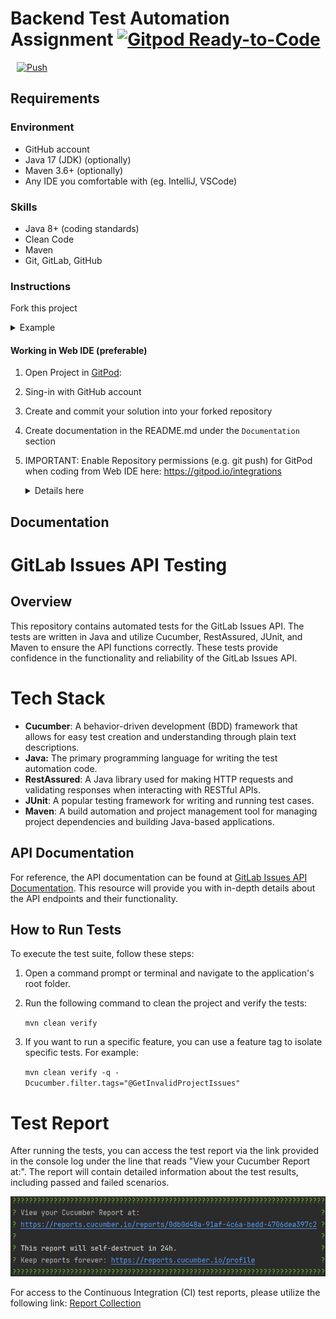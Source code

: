 # Backend Test Automation Assignment [![Gitpod Ready-to-Code](https://img.shields.io/badge/Gitpod-ready--to--code-blue?logo=gitpod)](https://gitpod.io/from-referrer/)

<a href="https://gitpod.io/from-referrer/" style="padding: 10px;">
    <img src="https://gitpod.io/button/open-in-gitpod.svg" width="150" alt="Push">
</a>

## Requirements
### Environment
* GitHub account
* Java 17 (JDK) (optionally)
* Maven 3.6+ (optionally)
* Any IDE you comfortable with (eg. IntelliJ, VSCode)

### Skills
* Java 8+ (coding standards)
* Clean Code
* Maven
* Git, GitLab, GitHub

### Instructions
Fork this project
<details>
<summary>Example</summary>

   ![img.png](doc/img/01_fork_project.png)
</details>

#### Working in Web IDE (preferable)

1. Open Project in [GitPod](https://gitpod.io/from-referrer/):
2. Sing-in with GitHub account
3. Create and commit your solution into your forked repository
4. Create documentation in the README.md under the `Documentation` section
5. IMPORTANT: Enable Repository permissions (e.g. git push) for GitPod when coding from Web IDE here:
   https://gitpod.io/integrations
   <details>
   <summary>Details here</summary>

   Edit permission for GitHub:

   ![img.png](doc/img/02_integration_providers.png)

   ![img.png](doc/img/02_enable_repo_permissions.png)
   </details>

## Documentation

# GitLab Issues API Testing

## Overview

This repository contains automated tests for the GitLab Issues API.
The tests are written in Java and utilize Cucumber, RestAssured, JUnit, and Maven to ensure the API functions correctly.
These tests provide confidence in the functionality and reliability of the GitLab Issues API.

# Tech Stack

* **Cucumber**: A behavior-driven development (BDD) framework that allows for easy test creation and understanding through plain text descriptions.
* **Java:** The primary programming language for writing the test automation code.
* **RestAssured**: A Java library used for making HTTP requests and validating responses when interacting with RESTful APIs.
* **JUnit**: A popular testing framework for writing and running test cases.
* **Maven**: A build automation and project management tool for managing project dependencies and building Java-based applications.

## API Documentation

For reference, the API documentation can be found at [GitLab Issues API Documentation](https://docs.gitlab.com/ee/api/issues.html).
This resource will provide you with in-depth details about the API endpoints and their functionality.

## How to Run Tests

To execute the test suite, follow these steps:

1. Open a command prompt or terminal and navigate to the application's root folder.
2. Run the following command to clean the project and verify the tests:

   `mvn clean verify`
3. If you want to run a specific feature, you can use a feature tag to isolate specific tests. For example:

   `mvn clean verify -q -Dcucumber.filter.tags="@GetInvalidProjectIssues"`

# Test Report

After running the tests, you can access the test report via the link provided in the console log under the line that reads "View your Cucumber Report at:". The report will contain detailed information about the test results, including passed and failed scenarios.

![report.png](report.png)

For access to the Continuous Integration (CI) test reports, please utilize the following link: [Report Collection](https://reports.cucumber.io/report-collections/d443f9b5-507d-47cc-bc94-7aec3435dcff)